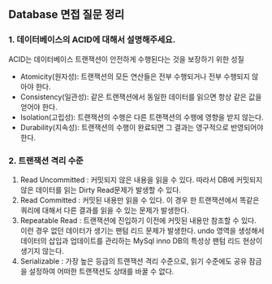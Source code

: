 ## Database 면접 질문 정리

### 1. 데이터베이스의 ACID에 대해서 설명해주세요.
ACID는 데이터베이스 트랜잭션이 안전하게 수행된다는 것을 보장하기 위한 성질
- Atomicity(원자성): 트랜잭션의 모든 연산들은 전부 수행되거나 전부 수행되지 않아야 한다.
- Consistency(일관성): 같은 트랜잭션에서 동일한 데이터를 읽으면 항상 같은 값을 얻어야 한다.
- Isolation(고립성): 트랜잭션의 수행은 다른 트랜잭션의 수행에 영향을 받지 않는다.
- Durability(지속성): 트랜잭션의 수행이 완료되면 그 결과는 영구적으로 반영되어야 한다.

### 2. 트랜잭션 격리 수준
1. Read Uncommitted : 커밋되지 않은 내용을 읽을 수 있다. 따라서 DB에 커밋되지 않은 데이터를 읽는 Dirty Read문제가 발생할 수 있다.
2. Read Committed : 커밋된 내용만 읽을 수 있다. 이 경우 한 트랜잭션에서 똑같은 쿼리에 대해서 다른 결과를 읽을 수 있는 문제가 발생한다.
3. Repeatable Read : 트랜잭션에 진입하기 이전에 커밋된 내용만 참조할 수 있다. 이런 경우 없던 데이터가 생기는 팬텀 리드 문제가 발생한다.
   undo 영역을 생성해서 데이터의 삽입과 업데이트를 관리하는 MySql inno DB의 특성상 팬텀 리드 현상이 생기지 않는다.
4. Serializable : 가장 높은 등급의 트랜잭션 격리 수준으로, 읽기 수준에도 공유 잠금을 설정하여 어떠한 트랜잭션도 상태를 바꿀 수 없다.